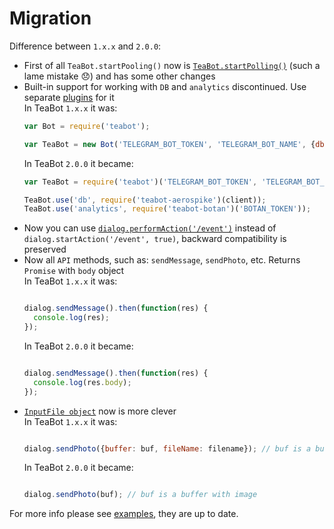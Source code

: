 # Migration

Difference between `1.x.x` and `2.0.0`:
* First of all `TeaBot.startPooling()` now is [`TeaBot.startPolling()`](https://github.com/strikeentco/teabot#teabotstartpollingoptions) (such a lame mistake :disappointed:) and has some other changes
* Built-in support for working with `DB` and `analytics` discontinued. Use separate [plugins](https://github.com/strikeentco/teabot#plugins) for it<br>
  In TeaBot `1.x.x` it was:
  ```js
  var Bot = require('teabot');

  var TeaBot = new Bot('TELEGRAM_BOT_TOKEN', 'TELEGRAM_BOT_NAME', {db: {type: 'aerospike', client: client}, analytics: {key: 'BOTAN_TOKEN'}})
  ```
  In TeaBot `2.0.0` it became:
  ```js
  var TeaBot = require('teabot')('TELEGRAM_BOT_TOKEN', 'TELEGRAM_BOT_NAME');

  TeaBot.use('db', require('teabot-aerospike')(client));
  TeaBot.use('analytics', require('teabot-botan')('BOTAN_TOKEN'));
  ```
* Now you can use [`dialog.performAction('/event')`](https://github.com/strikeentco/teabot#dialogperformactionaction) instead of `dialog.startAction('/event', true)`, backward compatibility is preserved
* Now all `API` methods, such as: `sendMessage`, `sendPhoto`, etc. Returns `Promise` with `body` object<br>
  In TeaBot `1.x.x` it was:
  ```js

  dialog.sendMessage().then(function(res) {
    console.log(res);
  });

  ```
  In TeaBot `2.0.0` it became:
  ```js

  dialog.sendMessage().then(function(res) {
    console.log(res.body);
  });

  ```
* [`InputFile object`](https://github.com/strikeentco/teabot/tree/master/docs/#inputfile-object) now is more clever<br>
  In TeaBot `1.x.x` it was:
  ```js

  dialog.sendPhoto({buffer: buf, fileName: filename}); // buf is a buffer with image

  ```
  In TeaBot `2.0.0` it became:
  ```js

  dialog.sendPhoto(buf); // buf is a buffer with image

  ```

For more info please see [examples](https://github.com/strikeentco/teabot#examples), they are up to date.
